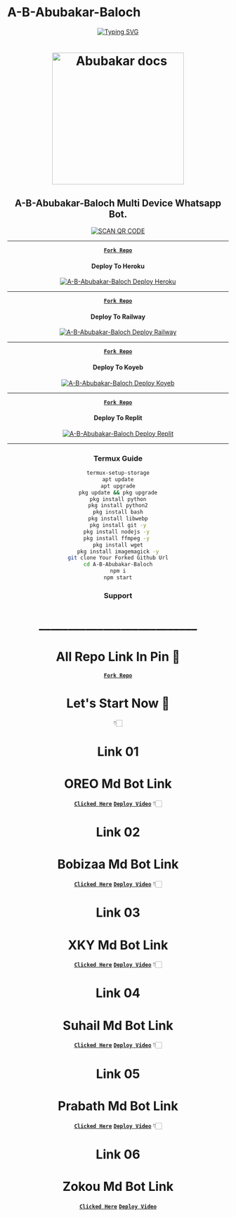 # A-B-Abubakar-Baloch
<div align="center">
<a href="https://git.io/typing-svg"><img src="https://readme-typing-svg.demolab.com?font=Ribeye&size=50&pause=1000&color=F710B1&center=true&width=910&height=100&lines=I'M+A-B-Abubakar-Baloch;Multi+Device+Whatsapp+Bot;Coded+By+A-B-Abubakar-Baloch" alt="Typing SVG" /></a>
<h1 align="center">
  
<p align="center"> 

<p align="center">
  <a href="https://youtube.com/@ababubakarbaloch">
    <img alt="Abubakar docs" height="300" src="https://telegra.ph/file/7c629c3b42e97f77f914c.jpg">
  </a>
</p>


## A-B-Abubakar-Baloch Multi Device Whatsapp Bot.

<a href='https://bit.ly/3QNZUMF' target="_blank"><img alt='SCAN QR CODE' src='https://img.shields.io/badge/Scan_qr-code-100000?style=for-the-badge&logo=scan&logoColor=white&labelColor=black&color=black'/></a>


-------
**[`Fork Repo`](https://github.com/A-B-Abubakar-Baloch/A-B-Abubakar-Baloch/fork)**

#### Deploy To Heroku 

<a href="https://dashboard.heroku.com/new-app"><img title="A-B-Abubakar-Baloch Deploy Heroku" src="https://img.shields.io/badge/DEPLOY HEROKU-h?color=black&style=for-the-badge&logo=heroku"></a>


---
**[`Fork Repo`](https://github.com/A-B-Abubakar-Baloch/A-B-Abubakar-Baloch/fork)**

#### Deploy To Railway

<a href="https://railway.app/account"><img title="A-B-Abubakar-Baloch Deploy Railway" src="https://img.shields.io/badge/DEPLOY RAILWAY-h?color=black&style=for-the-badge&logo=Railway"></a>


---
**[`Fork Repo`](https://github.com/A-B-Abubakar-Baloch/A-B-Abubakar-Baloch/fork)**

#### Deploy To Koyeb

<a href="https://app.koyeb.com/login"><img title="A-B-Abubakar-Baloch Deploy Koyeb" src="https://img.shields.io/badge/DEPLOY KOYEB-h?color=black&style=for-the-badge&logo=koyeb"></a>

---
**[`Fork Repo`](https://github.com/A-B-Abubakar-Baloch/A-B-Abubakar-Baloch/fork)**

#### Deploy To Replit

<a href="https://replit.com/github/A-B-Abubakar-Baloch/A-B-Abubakar-Baloch"><img title="A-B-Abubakar-Baloch Deploy Replit" src="https://img.shields.io/badge/DEPLOY REPLIT-h?color=black&style=for-the-badge&logo=Replit"></a>

---
 ### Termux Guide

 ```bash
termux-setup-storage
apt update
apt upgrade
pkg update && pkg upgrade
pkg install python
pkg install python2
pkg install bash
pkg install libwebp
pkg install git -y
pkg install nodejs -y 
pkg install ffmpeg -y 
pkg install wget
pkg install imagemagick -y
git clone Your Forked Github Url
cd A-B-Abubakar-Baloch
npm i
npm start
```
 
 ### Support


# ___________________________

# All Repo Link In Pin 📌

**[`Fork Repo`](https://github.com/A-B-Abubakar-Baloch/A-B-Abubakar-Baloch/fork)**


# Let's Start Now 🎉
👇🏻


# Link 01
# OREO Md Bot Link
**[`Clicked Here`](https://github.com/A-B-Abubakar-Baloch/OREO-BOT)**
**[`Deploy Video`](https://youtu.be/LhAmV0GlYJ0?si=88XIKOz-n9s-oaoT)**
👇🏻

# Link 02
# Bobizaa Md Bot Link
**[`Clicked Here`](https://github.com/noureddineouafy/bobizaa)**
**[`Deploy Video`](https://youtu.be/TXsm17Hntxs?si=sWrL1xhE5v3jaBlQ)**
👇🏻

# Link 03
# XKY Md Bot Link
**[`Clicked Here`](https://github.com/A-B-Abubakar-Baloch/XKY-BOT-V2)**
**[`Deploy Video`](https://youtube.com/watch?v=7DAboXpjuZI)**
👇🏻

# Link 04
# Suhail Md Bot Link
**[`Clicked Here`](https://github.com/SuhailTechInfo/Suhail-Md)**
**[`Deploy Video`](https://youtube.com/watch?v=d6FuP_ARfD0)**
👇🏻

# Link 05
# Prabath Md Bot Link
**[`Clicked Here`](https://github.com/prabathLK/PRABATH-MD/)**
**[`Deploy Video`](https://youtube.com/watch?v=Qpwmi9YQEdc)**
👇🏻

# Link 06
# Zokou Md Bot Link
**[`Clicked Here`](https://github.com/djalega8000/Zokou-2.0)**
**[`Deploy Video`](https://youtube.com/watch?v=rBJOsZAGS00)**
